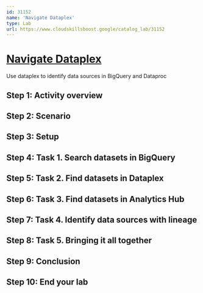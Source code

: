 ```yaml
---
id: 31152
name: 'Navigate Dataplex'
type: Lab
url: https://www.cloudskillsboost.google/catalog_lab/31152
---
```


# [Navigate Dataplex](https://www.cloudskillsboost.google/catalog_lab/31152)

Use dataplex to identify data sources in BigQuery and Dataproc

## Step 1: Activity overview

## Step 2: Scenario

## Step 3: Setup

## Step 4: Task 1. Search datasets in BigQuery

## Step 5: Task 2. Find datasets in Dataplex

## Step 6: Task 3. Find datasets in Analytics Hub

## Step 7: Task 4. Identify data sources with lineage

## Step 8: Task 5. Bringing it all together

## Step 9: Conclusion

## Step 10: End your lab
